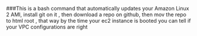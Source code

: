 ###This is a bash command that automatically updates your Amazon Linux 2 AMI, install git on it , then download a repo on github, then mov the repo to  html root , that way by the time your ec2 instance is booted you can tell if your VPC configurations are right

